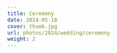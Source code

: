 ```yaml
---
title: Ceremony
date: 2024-05-18
cover: thumb.jpg
url: photos/2024/wedding/ceremony
weight: 2
---
```

